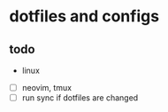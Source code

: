 # dotfiles and configs

## todo

- linux
 - [ ] neovim, tmux
- [ ] run sync if dotfiles are changed
